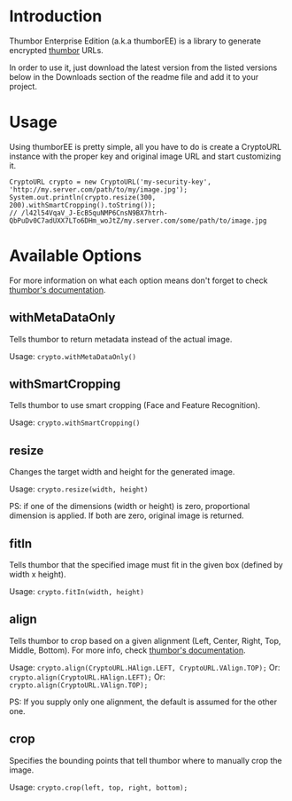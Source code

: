 # Introduction

Thumbor Enterprise Edition (a.k.a thumborEE) is a library to generate encrypted
[thumbor](https://github.com/globocom/thumbor/wiki "thumbor docs") URLs.

In order to use it, just download the latest version from the listed versions
below in the Downloads section of the readme file and add it to your project.

# Usage

Using thumborEE is pretty simple, all you have to do is create a CryptoURL
instance with the proper key and original image URL and start customizing it.

```java:
CryptoURL crypto = new CryptoURL('my-security-key', 'http://my.server.com/path/to/my/image.jpg');
System.out.println(crypto.resize(300, 200).withSmartCropping().toString());
// /l42l54VqaV_J-EcB5quNMP6CnsN9BX7htrh-QbPuDv0C7adUXX7LTo6DHm_woJtZ/my.server.com/some/path/to/image.jpg
```

# Available Options

For more information on what each option means don't forget to check [thumbor's
documentation](https://github.com/globocom/thumbor/wiki "thumbor docs").

## withMetaDataOnly

Tells thumbor to return metadata instead of the actual image.

Usage: ```crypto.withMetaDataOnly()```

## withSmartCropping

Tells thumbor to use smart cropping (Face and Feature Recognition).

Usage: ```crypto.withSmartCropping()```

## resize

Changes the target width and height for the generated image.

Usage: ```crypto.resize(width, height)```

PS: if one of the dimensions (width or height) is zero, proportional dimension
is applied. If both are zero, original image is returned.

## fitIn

Tells thumbor that the specified image must fit in the given box (defined by
width x height).

Usage: ```crypto.fitIn(width, height)```

## align

Tells thumbor to crop based on a given alignment (Left, Center, Right, Top,
Middle, Bottom). For more info, check [thumbor's
documentation](https://github.com/globocom/thumbor/wiki "thumbor docs").

Usage: ```crypto.align(CryptoURL.HAlign.LEFT, CryptoURL.VAlign.TOP);```
Or: ```crypto.align(CryptoURL.HAlign.LEFT);```
Or: ```crypto.align(CryptoURL.VAlign.TOP);```

PS: If you supply only one alignment, the default is assumed for the other one.

## crop

Specifies the bounding points that tell thumbor where to manually crop the
image.

Usage: ```crypto.crop(left, top, right, bottom);```

